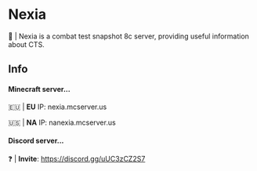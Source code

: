 # Nexia

👋 | Nexia is a combat test snapshot 8c server, providing useful information about CTS.

## Info

#### Minecraft server...

🇪🇺 | **EU** IP: nexia.mcserver.us

🇺🇸 | **NA** IP: nanexia.mcserver.us

#### Discord server...

❓️ | **Invite**: https://discord.gg/uUC3zCZ2S7


